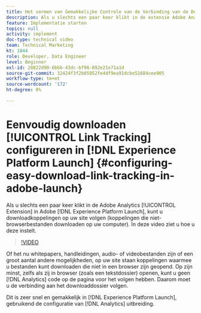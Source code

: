 ```yaml
---
title: Het vormen van Gemakkelijke Controle van de Verbinding van de Download in Experience Platform Launch
description: Als u slechts een paar keer klikt in de extensie Adobe Analytics in Experience Platform Launch, kunt u de downloadkoppelingen op uw site volgen (koppelingen waarmee niet-browserbestanden op uw computer worden gedownload). In deze video ziet u hoe u deze instelt.
feature: Implementatie starten
topics: null
activity: implement
doc-type: technical video
team: Technical Marketing
kt: 1844
role: Developer, Data Engineer
level: Beginner
exl-id: 28822d90-6bbb-43dc-bf98-892e21e71a1d
source-git-commit: 32424f3f2b05952fe4df9ea91dcbe51684cee905
workflow-type: tm+mt
source-wordcount: '172'
ht-degree: 0%

---
```


# Eenvoudig downloaden [!UICONTROL Link Tracking] configureren in [!DNL Experience Platform Launch] {#configuring-easy-download-link-tracking-in-adobe-launch}

Als u slechts een paar keer klikt in de Adobe Analytics [!UICONTROL Extension] in Adobe [!DNL Experience Platform Launch], kunt u downloadkoppelingen op uw site volgen (koppelingen die niet-browserbestanden downloaden op uw computer). In deze video ziet u hoe u deze instelt.

>[!VIDEO](https://video.tv.adobe.com/v/25762/?quality=12)

Of het nu whitepapers, handleidingen, audio- of videobestanden zijn of een groot aantal andere mogelijkheden, op uw site staan koppelingen waarmee u bestanden kunt downloaden die niet in een browser zijn geopend. Op zijn minst, zelfs als zij in browser (zoals een tekstdossier) openen, kunt u geen [!DNL Analytics] code op de pagina voor het volgen hebben. Daarom moet u de verbinding aan het downloaddossier volgen.

Dit is zeer snel en gemakkelijk in [!DNL Experience Platform Launch], gebruikend de configuratie van [!DNL Analytics] uitbreiding.
